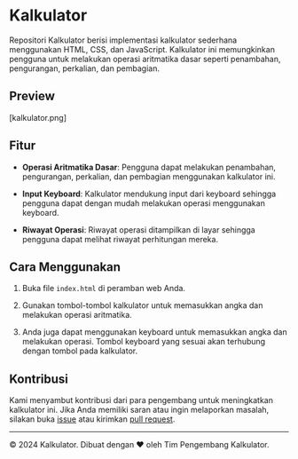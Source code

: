 # Kalkulator

Repositori Kalkulator berisi implementasi kalkulator sederhana menggunakan HTML, CSS, dan JavaScript. Kalkulator ini memungkinkan pengguna untuk melakukan operasi aritmatika dasar seperti penambahan, pengurangan, perkalian, dan pembagian.

## Preview

[kalkulator.png]

## Fitur

- **Operasi Aritmatika Dasar**: Pengguna dapat melakukan penambahan, pengurangan, perkalian, dan pembagian menggunakan kalkulator ini.
  
- **Input Keyboard**: Kalkulator mendukung input dari keyboard sehingga pengguna dapat dengan mudah melakukan operasi menggunakan keyboard.

- **Riwayat Operasi**: Riwayat operasi ditampilkan di layar sehingga pengguna dapat melihat riwayat perhitungan mereka.

## Cara Menggunakan

1. Buka file `index.html` di peramban web Anda.

2. Gunakan tombol-tombol kalkulator untuk memasukkan angka dan melakukan operasi aritmatika.

3. Anda juga dapat menggunakan keyboard untuk memasukkan angka dan melakukan operasi. Tombol keyboard yang sesuai akan terhubung dengan tombol pada kalkulator.

## Kontribusi

Kami menyambut kontribusi dari para pengembang untuk meningkatkan kalkulator ini. Jika Anda memiliki saran atau ingin melaporkan masalah, silakan buka [issue](https://github.com/username/Kalkulator/issues) atau kirimkan [pull request](https://github.com/username/Kalkulator/pulls).


---

© 2024 Kalkulator. Dibuat dengan ❤️ oleh Tim Pengembang Kalkulator.
